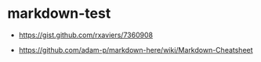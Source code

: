 # markdown-test

*  https://gist.github.com/rxaviers/7360908

*  https://github.com/adam-p/markdown-here/wiki/Markdown-Cheatsheet